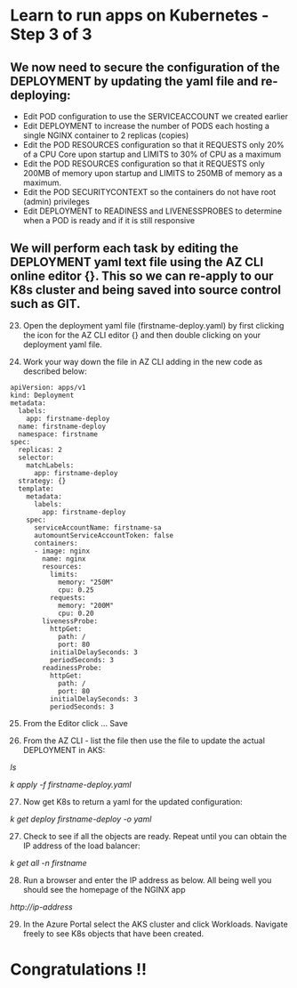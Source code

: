 # Learn to run apps on Kubernetes - Step 3 of 3

## We now need to secure the configuration of the DEPLOYMENT by updating the yaml file and re-deploying:

- Edit POD configuration to use the SERVICEACCOUNT we created earlier
- Edit DEPLOYMENT to increase the number of PODS each hosting a single NGINX container to 2 replicas (copies)
- Edit the POD RESOURCES configuration so that it REQUESTS only 20% of a CPU Core upon startup and LIMITS to 30% of CPU as a maximum
- Edit the POD RESOURCES configuration so that it REQUESTS only 200MB of memory upon startup and LIMITS to 250MB of memory as a maximum.
- Edit the POD SECURITYCONTEXT so the containers do not have root (admin) privileges
-  Edit DEPLOYMENT to READINESS and LIVENESSPROBES to determine when a POD is ready and if it is still responsive

## We will perform each task by editing the DEPLOYMENT yaml text file using the AZ CLI online editor {}. This so we can re-apply to our K8s cluster and being saved into source control such as GIT.

23. Open the deployment yaml file (firstname-deploy.yaml) by first clicking the icon for the AZ CLI editor {} and then double clicking on your deployment yaml file.

24. Work your way down the file in AZ CLI adding in the new code as described below:

```
apiVersion: apps/v1
kind: Deployment
metadata:
  labels:
    app: firstname-deploy
  name: firstname-deploy
  namespace: firstname
spec:
  replicas: 2
  selector:
    matchLabels:
      app: firstname-deploy
  strategy: {}
  template:
    metadata:
      labels:
        app: firstname-deploy
    spec:
      serviceAccountName: firstname-sa
      automountServiceAccountToken: false
      containers:
      - image: nginx
        name: nginx
        resources:
          limits:
            memory: "250M"
            cpu: 0.25
          requests:
            memory: "200M"
            cpu: 0.20
        livenessProbe:
          httpGet:
            path: /
            port: 80
          initialDelaySeconds: 3
          periodSeconds: 3
        readinessProbe:
          httpGet:
            path: /
            port: 80
          initialDelaySeconds: 3
          periodSeconds: 3    
```

25. From the Editor click ... Save

26. From the AZ CLI - list the file then use the file to update the actual DEPLOYMENT in AKS:

*ls*

*k apply -f firstname-deploy.yaml*

27. Now get K8s to return a yaml for the updated configuration:

*k get deploy firstname-deploy -o yaml*

27. Check to see if all the objects are ready. Repeat until you can obtain the IP address of the load balancer: 

*k get all -n firstname*

28. Run a browser and enter the IP address as below. All being well you should see the homepage of the NGINX app 

*http://ip-address*

29. In the Azure Portal select the AKS cluster and click Workloads. Navigate freely to see K8s objects that have been created.

# Congratulations !!







    






